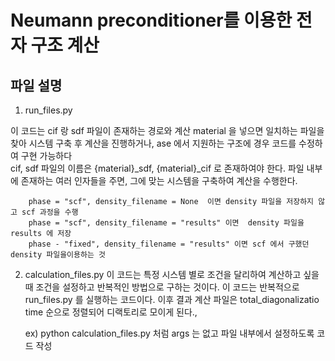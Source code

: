 # Neumann preconditioner를 이용한 전자 구조 계산 

## 파일 설명

1. run_files.py

이 코드는 cif 랑 sdf 파일이 존재하는 경로와 계산 material 을 넣으면 일치하는 파일을 찾아 시스템 구축 후 계산을 진행하거나, ase 에서 지원하는 구조에 경우 코드를 수정하여 구현 가능하다  
cif, sdf 파일의 이름은 {material}_sdf, {material}_cif 로 존재하여야 한다.
파일 내부에 존재하는 여러 인자들을 주면, 그에 맞는 시스템을 구축하여 계산을 수행한다. 
 

        phase = "scf", density_filename = None  이면 density 파일을 저장하지 않고 scf 과정을 수행
        phase = "scf", density_filename = "results" 이면  density 파일을 results 에 저장
        phase - "fixed", density_filename = "results" 이면 scf 에서 구했던 density 파일을이용하는 것 
        


2. calculation_files.py
    이 코드는 특정 시스템 별로 조건을 달리하여 계산하고 싶을 때 조건을 설정하고 반복적인 방법으로 구하는 것이다. 이 코드는 반복적으로 run_files.py 를 실행하는 코드이다. 이후 결과 계산 파일은 total_diagonalizatio time 순으로 정렬되어 디랙토리로 모이게 된다.,

    ex) python calculation_files.py  처럼 args 는 없고 파일 내부에서 설정하도록 코드 작성 
